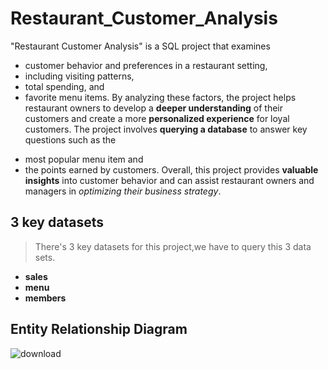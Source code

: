 # Restaurant_Customer_Analysis
"Restaurant Customer Analysis" is a SQL project that examines 
* customer behavior and preferences in a restaurant setting,
* including visiting patterns, 
* total spending, and 
* favorite menu items. 
By analyzing these factors, the project helps restaurant owners to develop a **deeper understanding** of their customers and create a more **personalized experience** for loyal customers. The project involves **querying a database** to answer key questions such as the 
+ most popular menu item and 
+ the points earned by customers. 
Overall, this project provides **valuable insights** into customer behavior and can assist restaurant owners and managers in _optimizing their business strategy_.

## 3 key datasets
> There's 3 key datasets for this project,we have to query this 3 data sets.
* **sales**
* **menu**
* **members**

## Entity Relationship Diagram
![download](https://user-images.githubusercontent.com/108252662/233401533-0baffa26-3ee9-478b-95cc-7aa30a07eec8.png)
